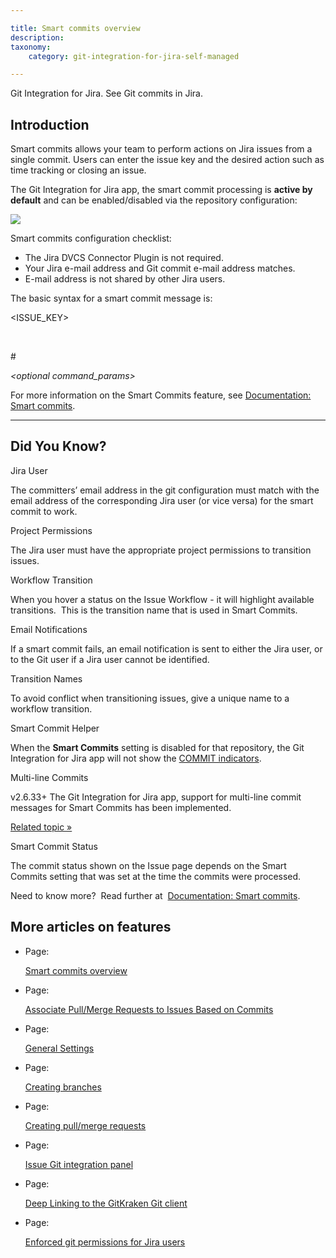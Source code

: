 ```yaml
---

title: Smart commits overview
description:
taxonomy:
    category: git-integration-for-jira-self-managed

---
```




Git Integration for Jira. See Git commits in Jira.

## **Introduction**

Smart commits allows your team to perform actions on Jira issues from a single commit. Users can enter the issue key and the desired action such as time tracking or closing an issue.

The Git Integration for Jira app, the smart commit processing is **active by default** and can be enabled/disabled via the repository configuration:

![](https://bigbrassband.com/docimgs/smart-commit-setting.png)

Smart commits configuration checklist:

*   The Jira DVCS Connector Plugin is not required.
*   Your Jira e-mail address and Git commit e-mail address matches.
*   E-mail address is not shared by other Jira users.

The basic syntax for a smart commit message is:

<ISSUE\_KEY> 

_<ignored text>_ 

#<command> 

_<optional command\_params>_





For more information on the Smart Commits feature, see [Documentation: Smart commits](/git-integration-for-jira-self-managed/Smart-commits).



* * *



## **Did You Know?**





Jira User

The committers’ email address in the git configuration must match with the email address of the corresponding Jira user (or vice versa) for the smart commit to work.



Project Permissions

The Jira user must have the appropriate project permissions to transition issues.



Workflow Transition

When you hover a status on the Issue Workflow - it will highlight available transitions.  This is the transition name that is used in Smart Commits.



Email Notifications

If a smart commit fails, an email notification is sent to either the Jira user, or to the Git user if a Jira user cannot be identified.



Transition Names

To avoid conflict when transitioning issues, give a unique name to a workflow transition.



Smart Commit Helper

When the **Smart Commits** setting is disabled for that repository, the Git Integration for Jira app will not show the [COMMIT indicators](/wiki/spaces/GIJDC/pages/1930398529/Smart+commits+helper).



Multi-line Commits

v2.6.33+ The Git Integration for Jira app, support for multi-line commit messages for Smart Commits has been implemented.

[Related topic »](https://bigbrassband.atlassian.net/wiki/spaces/GIJDC/pages/1930398446/Advanced+examples#multi-line)



Smart Commit Status

The commit status shown on the Issue page depends on the Smart Commits setting that was set at the time the commits were processed.

Need to know more?  Read further at  [Documentation: Smart commits](/git-integration-for-jira-self-managed/Smart-commits).

## More articles on features

*   Page:

    [Smart commits overview](/wiki/spaces/GIJDC/pages/109215851/Smart+commits+overview)

*   Page:

    [Associate Pull/Merge Requests to Issues Based on Commits](/wiki/spaces/GIJDC/pages/966852625)

*   Page:

    [General Settings](/git-integration-for-jira-self-managed/General-Settings)

*   Page:

    [Creating branches](/git-integration-for-jira-self-managed/Creating-branches)

*   Page:

    [Creating pull/merge requests](/wiki/spaces/GIJDC/pages/1932460359)

*   Page:

    [Issue Git integration panel](/wiki/spaces/GIJDC/pages/1932329305/Issue+Git+integration+panel)

*   Page:

    [Deep Linking to the GitKraken Git client](/wiki/spaces/GIJDC/pages/1955430423/Deep+Linking+to+the+GitKraken+Git+client)

*   Page:

    [Enforced git permissions for Jira users](/wiki/spaces/GIJDC/pages/2091810817/Enforced+git+permissions+for+Jira+users)